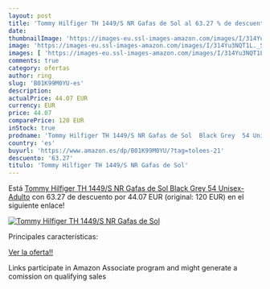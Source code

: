 ```yaml
---
layout: post
title: 'Tommy Hilfiger TH 1449/S NR Gafas de Sol al 63.27 % de descuento'
date: 
thumbnailImage: 'https://images-eu.ssl-images-amazon.com/images/I/314Yu3NQT1L._SL200_.jpg'
image: 'https://images-eu.ssl-images-amazon.com/images/I/314Yu3NQT1L._SL200_.jpg'
images: [ 'https://images-eu.ssl-images-amazon.com/images/I/314Yu3NQT1L._SL200_.jpg' ]
comments: true
category: ofertas
author: ring
slug: 'B01K99M0YU-es'
description:
actualPrice: 44.07 EUR
currency: EUR
price: 44.07
comparePrice: 120 EUR
inStock: true
prodname: 'Tommy Hilfiger TH 1449/S NR Gafas de Sol  Black Grey  54 Unisex-Adulto'
country: 'es'
buyurl: 'https://www.amazon.es/dp/B01K99M0YU/?tag=tolees-21'
descuento: '63.27'
titulo: 'Tommy Hilfiger TH 1449/S NR Gafas de Sol'
---
```


Está [Tommy Hilfiger TH 1449/S NR Gafas de Sol  Black Grey  54 Unisex-Adulto](https://www.amazon.es/dp/B01K99M0YU/?tag=tolees-21) con 63.27 de descuento por 44.07 EUR (original: 120 EUR) en el siguiente enlace!

[![Tommy Hilfiger TH 1449/S NR Gafas de Sol](https://images-eu.ssl-images-amazon.com/images/I/314Yu3NQT1L._SL200_.jpg)](https://www.amazon.es/dp/B01K99M0YU/?tag=tolees-21)

Principales características:


[Ver la oferta!!](https://www.amazon.es/dp/B01K99M0YU/?tag=tolees-21)

Links participate in Amazon Associate program and might generate a comission on qualifying sales


